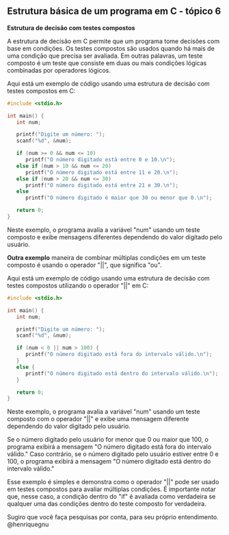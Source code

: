 ## Estrutura básica de um programa em C - tópico 6
**Estrutura de decisão com testes compostos**

A estrutura de decisão em C permite que um programa tome decisões com base em condições. Os testes compostos são usados quando há mais de uma condição que precisa ser avaliada. Em outras palavras, um teste composto é um teste que consiste em duas ou mais condições lógicas combinadas por operadores lógicos.

Aqui está um exemplo de código usando uma estrutura de decisão com testes compostos em C:

```c
#include <stdio.h>

int main() {
   int num;

   printf("Digite um número: ");
   scanf("%d", &num);

   if (num >= 0 && num <= 10)
      printf("O número digitado está entre 0 e 10.\n");
   else if (num > 10 && num <= 20)
      printf("O número digitado está entre 11 e 20.\n");
   else if (num > 20 && num <= 30)
      printf("O número digitado está entre 21 e 30.\n");
   else
      printf("O número digitado é maior que 30 ou menor que 0.\n");

   return 0;
}
```

Neste exemplo, o programa avalia a variável "num" usando um teste composto e exibe mensagens diferentes dependendo do valor digitado pelo usuário.

**Outra exemplo** maneira de combinar múltiplas condições em um teste composto é usando o operador "||", que significa "ou".

Aqui está um exemplo de código usando uma estrutura de decisão com testes compostos utilizando o operador "||" em C:

```c
#include <stdio.h>

int main() {
   int num;

   printf("Digite um número: ");
   scanf("%d", &num);

   if (num < 0 || num > 100) {
      printf("O número digitado está fora do intervalo válido.\n");
   }
   else {
      printf("O número digitado está dentro do intervalo válido.\n");
   }

   return 0;
}
```

Neste exemplo, o programa avalia a variável "num" usando um teste composto com o operador "||" e exibe uma mensagem diferente dependendo do valor digitado pelo usuário.

Se o número digitado pelo usuário for menor que 0 ou maior que 100, o programa exibirá a mensagem "O número digitado está fora do intervalo válido." Caso contrário, se o número digitado pelo usuário estiver entre 0 e 100, o programa exibirá a mensagem "O número digitado está dentro do intervalo válido."

Esse exemplo é simples e demonstra como o operador "||" pode ser usado em testes compostos para avaliar múltiplas condições. É importante notar que, nesse caso, a condição dentro do "if" é avaliada como verdadeira se qualquer uma das condições dentro do teste composto for verdadeira.

Sugiro que você faça pesquisas por conta, para seu próprio entendimento. @henriquegnu
